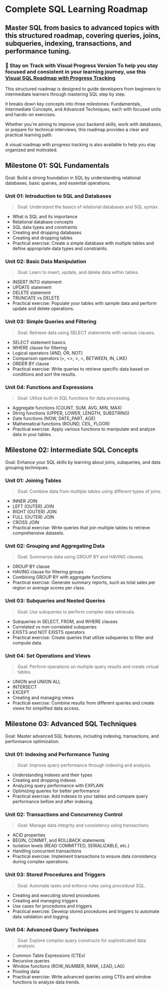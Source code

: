 # Complete SQL Learning Roadmap
## Master SQL from basics to advanced topics with this structured roadmap, covering queries, joins, subqueries, indexing, transactions, and performance tuning.

### 🎯 Stay on Track with Visual Progress Version To help you stay focused and consistent in your learning journey, use this [Visual SQL Roadmap with Progress Tracking](https://www.onepin.io/roadmap/Complete-SQL-Learning-Roadmap:-Beginner-to-Advanced-Guide-for-Mastering-SQL-in-Real-World-Applications-683819d075fb378bff480a01)


This structured roadmap is designed to guide developers from beginners to intermediate learners through mastering SQL step by step.

It breaks down key concepts into three milestones: Fundamentals, Intermediate Concepts, and Advanced Techniques, each with focused units and hands-on exercises.

Whether you're aiming to improve your backend skills, work with databases, or prepare for technical interviews, this roadmap provides a clear and practical learning path.

A visual roadmap with progress tracking is also available to help you stay organized and motivated.

## Milestone 01: SQL Fundamentals

Goal: Build a strong foundation in SQL by understanding relational databases, basic queries, and essential operations.

### Unit 01: Introduction to SQL and Databases

>Goal: Understand the basics of relational databases and SQL syntax.

* What is SQL and its importance
* Relational database concepts
* SQL data types and constraints
* Creating and dropping databases
* Creating and dropping tables
* Practical exercise: Create a simple database with multiple tables and define appropriate data types and constraints.

### Unit 02: Basic Data Manipulation

>Goal: Learn to insert, update, and delete data within tables.

* INSERT INTO statement
* UPDATE statement
* DELETE statement
* TRUNCATE vs DELETE
* Practical exercise: Populate your tables with sample data and perform update and delete operations.

### Unit 03: Simple Queries and Filtering

>Goal: Retrieve data using SELECT statements with various clauses.

* SELECT statement basics
* WHERE clause for filtering
* Logical operators (AND, OR, NOT)
* Comparison operators (=, <>, >, <, BETWEEN, IN, LIKE)
* ORDER BY clause
* Practical exercise: Write queries to retrieve specific data based on conditions and sort the results.

### Unit 04: Functions and Expressions

>Goal: Utilize built-in SQL functions for data processing.

* Aggregate functions (COUNT, SUM, AVG, MIN, MAX)
* String functions (UPPER, LOWER, LENGTH, SUBSTRING)
* Date functions (NOW, DATE\_PART, AGE)
* Mathematical functions (ROUND, CEIL, FLOOR)
* Practical exercise: Apply various functions to manipulate and analyze data in your tables.

## Milestone 02: Intermediate SQL Concepts

Goal: Enhance your SQL skills by learning about joins, subqueries, and data grouping techniques.

### Unit 01: Joining Tables

>Goal: Combine data from multiple tables using different types of joins.

* INNER JOIN
* LEFT (OUTER) JOIN
* RIGHT (OUTER) JOIN
* FULL (OUTER) JOIN
* CROSS JOIN
* Practical exercise: Write queries that join multiple tables to retrieve comprehensive datasets.

### Unit 02: Grouping and Aggregating Data

>Goal: Summarize data using GROUP BY and HAVING clauses.

* GROUP BY clause
* HAVING clause for filtering groups
* Combining GROUP BY with aggregate functions
* Practical exercise: Generate summary reports, such as total sales per region or average scores per class.

### Unit 03: Subqueries and Nested Queries

>Goal: Use subqueries to perform complex data retrievals.

* Subqueries in SELECT, FROM, and WHERE clauses
* Correlated vs non-correlated subqueries
* EXISTS and NOT EXISTS operators
* Practical exercise: Create queries that utilize subqueries to filter and compute data.

### Unit 04: Set Operations and Views

>Goal: Perform operations on multiple query results and create virtual tables.

* UNION and UNION ALL
* INTERSECT
* EXCEPT
* Creating and managing views
* Practical exercise: Combine results from different queries and create views for simplified data access.

## Milestone 03: Advanced SQL Techniques

Goal: Master advanced SQL features, including indexing, transactions, and performance optimization.

### Unit 01: Indexing and Performance Tuning

>Goal: Improve query performance through indexing and analysis.

* Understanding indexes and their types
* Creating and dropping indexes
* Analyzing query performance with EXPLAIN
* Optimizing queries for better performance
* Practical exercise: Add indexes to your tables and compare query performance before and after indexing.

### Unit 02: Transactions and Concurrency Control

>Goal: Manage data integrity and consistency using transactions.

* ACID properties
* BEGIN, COMMIT, and ROLLBACK statements
* Isolation levels (READ COMMITTED, SERIALIZABLE, etc.)
* Handling concurrent transactions
* Practical exercise: Implement transactions to ensure data consistency during complex operations.

### Unit 03: Stored Procedures and Triggers

>Goal: Automate tasks and enforce rules using procedural SQL.

* Creating and executing stored procedures
* Creating and managing triggers
* Use cases for procedures and triggers
* Practical exercise: Develop stored procedures and triggers to automate data validation and logging.

### Unit 04: Advanced Query Techniques

>Goal: Explore complex query constructs for sophisticated data analysis.

* Common Table Expressions (CTEs)
* Recursive queries
* Window functions (ROW\_NUMBER, RANK, LEAD, LAG)
* Pivoting data
* Practical exercise: Write advanced queries using CTEs and window functions to analyze data trends.

